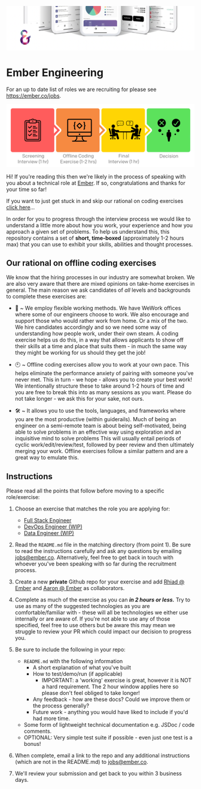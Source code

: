 ![Ember](assets/header.png?raw=true)

# Ember Engineering

For an up to date list of roles we are recruiting for please see <https://ember.co/jobs>.

![Hiring Process](assets/process.png?raw=true)

Hi! If you're reading this then we're likely in the process of speaking with you about a technical role at [Ember](https://www.ember.co). If so, congratulations and thanks for your time so far!

If you want to just get stuck in and skip our rational on coding exercises [click here](#instructions)...

In order for you to progress through the interview process we would like to understand a little more about how you work, your experience and how you approach a given set of problems. To help us understand this, this repository contains a set of **short, time-boxed** (approximately 1-2 hours max) that you can use to exhibit your skills, abilities and thought processes.

## Our rational on offline coding exercises

We know that the hiring processes in our industry are somewhat broken. We are also very aware that there are mixed opinions on take-home exercises in general. The main reason we ask candidates of *all* levels and backgrounds to complete these exercises are:

* 🏢  ~ We employ flexible working methods. We have WeWork offices where some of our engineers choose to work. We also encourage and support those who would rather work from home. Or a mix of the two. We hire candidates accordingly and so we need some way of understanding how people work, under their own steam. A coding exercise helps us do this, in a way that allows applicants to show off their skills at a time and place that suits them - in much the same way they might be working for us should they get the job!

* 🕙  ~ Offline coding exercises allow you to work at your own pace. This helps eliminate the performance anxiety of pairing with someone you've never met. This in turn - we hope - allows you to create your best work! We intentionally structure these to take around 1-2 hours of time and you are free to break this into as many sessions as you want. Please do not take longer - we ask this for your sake, not ours.

* 🛠 ~ It allows you to use the tools, languages, and frameworks where you are the most productive (within guiderails). Much of being an engineer on a semi-remote team is about being self-motivated, being able to solve problems in an effective way using exploration and an inquisitive mind to solve problems This will usually entail periods of cyclic work/edit/review/test, followed by peer review and then ultimately merging your work. Offline exercises follow a similar pattern and are a great way to emulate this.

## Instructions

Please read all the points that follow before moving to a specific role/exercise:

1. Choose an exercise that matches the role you are applying for:
    * [Full Stack Engineer](fullstack/README.md)
    * [DevOps Engineer (WIP)](devops/README.md)
    * [Data Engineer (WIP)](data/README.md)

2. Read the `README.md` file in the matching directory (from point 1). Be sure to read the instructions carefully and ask any questions by emailing jobs@ember.co. Alternatively, feel free to get back in touch with whoever you've been speaking with so far during the recruitment process.

3. Create a new **private** Github repo for your exercise and add [Rhiad @ Ember](https://github.com/rhiadj) and [Aaron @ Ember](https://github.com/aarshaw) as collaborators.

4. Complete as much of the exercise as you can _**in 2 hours or less.**_ Try to use as many of the suggested technologies as you are comfortable/familiar with - these will all be technologies we either use internally or are aware of. If you're not able to use any of those specified, feel free to use others but be aware this may mean we struggle to review your PR which could impact our decision to progress you.

5. Be sure to include the following in your repo:
    * `README.md` with the following information
        * A short explanation of what you've built
        * How to test/demo/run (if applicable)
            * IMPORTANT: a 'working' exercise is great, however it is NOT a hard requirement. The 2 hour window applies here so please don't feel obliged to take longer!
        * Any feedback - how are these docs? Could we improve them or the process generally?
        * Future work - anything you would have liked to include if you'd had more time.
    * Some form of lightweight technical documentation e.g. JSDoc / code comments.
    * OPTIONAL: Very simple test suite if possible - even just one test is a bonus!

5. When complete, email a link to the repo and any additional instructions (which are not in the README.md) to jobs@ember.co.

6. We'll review your submission and get back to you within 3 business days.
